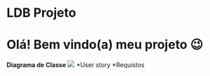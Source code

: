 # LDB Projeto

# Olá! Bem vindo(a) meu projeto 😉
**Diagrama de Classe**
<img src="(https://user-images.githubusercontent.com/95715855/193492287-205e5088-7674-4b98-8fbf-eee90fedd2e2.jpg)">
*User story
*Requistos



